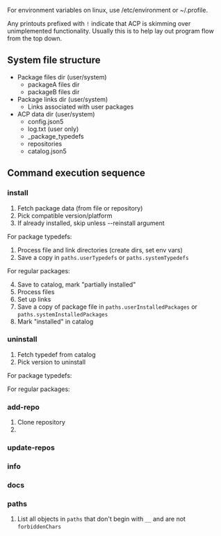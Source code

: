 For environment variables on linux, use /etc/environment or ~/.profile.

Any printouts prefixed with `!` indicate that ACP is skimming over unimplemented functionality. Usually this is to help lay out program flow from the top down.

## System file structure

* Package files dir (user/system)
  * packageA files dir
  * packageB files dir
* Package links dir (user/system)
  * Links associated with user packages
* ACP data dir (user/system)
  * config.json5
  * log.txt (user only)
  * _package_typedefs
  * repositories
  * catalog.json5

## Command execution sequence

### install

1. Fetch package data (from file or repository)
2. Pick compatible version/platform
3. If already installed, skip unless --reinstall argument

For package typedefs:

1. Process file and link directories (create dirs, set env vars)
2. Save a copy in `paths.userTypedefs` or `paths.systemTypedefs`

For regular packages:

4. Save to catalog, mark "partially installed"
5. Process files
6. Set up links
7. Save a copy of package file in `paths.userInstalledPackages` or `paths.systemInstalledPackages`
8. Mark "installed" in catalog

### uninstall

1. Fetch typedef from catalog
2. Pick version to uninstall

For package typedefs:

For regular packages:


### add-repo

1. Clone repository
2. 

### update-repos

### info

### docs

### paths

1. List all objects in `paths` that don't begin with `__` and are not `forbiddenChars`
